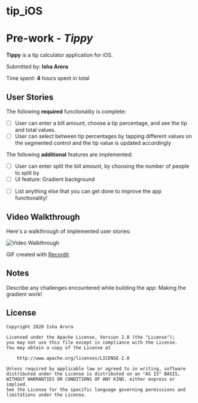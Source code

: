 # tip_iOS
# Pre-work - *Tippy*

**Tippy** is a tip calculator application for iOS.

Submitted by: **Isha Arora**

Time spent: **4** hours spent in total

## User Stories

The following **required** functionality is complete:

* [ ] User can enter a bill amount, choose a tip percentage, and see the tip and total values.
* [ ] User can select between tip percentages by tapping different values on the segmented control and the tip value is updated accordingly

The following **additional** features are implemented:
* [ ] User can enter split the bill amount, by choosing the number of people to split by
* [ ] UI feature: Gradient background 
 
- [ ] List anything else that you can get done to improve the app functionality!

## Video Walkthrough

Here's a walkthrough of implemented user stories:

<img src='https://recordit.co/DtOUzomWSj' title='Video Walkthrough' width='' alt='Video Walkthrough' />

GIF created with [Recordit](https://recordit.co/).

## Notes

Describe any challenges encountered while building the app: Making the gradient work! 

## License

    Copyright 2020 Isha Arora

    Licensed under the Apache License, Version 2.0 (the "License");
    you may not use this file except in compliance with the License.
    You may obtain a copy of the License at

        http://www.apache.org/licenses/LICENSE-2.0

    Unless required by applicable law or agreed to in writing, software
    distributed under the License is distributed on an "AS IS" BASIS,
    WITHOUT WARRANTIES OR CONDITIONS OF ANY KIND, either express or implied.
    See the License for the specific language governing permissions and
    limitations under the License.

